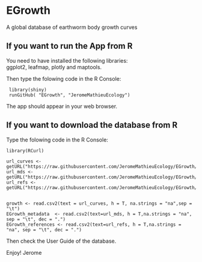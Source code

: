 # EGrowth
A global database of earthworm body growth curves

## If you want to run the App from R
You need to have installed the following libraries:  
ggplot2, leafmap, plotly and maptools.

Then type the folowing code in the R Console:
``` 
 library(shiny)
 runGitHub( "EGrowth", "JeromeMathieuEcology") 
```
The app should appear in your web browser.

## If you want to download the database from R
Type the folowing code in the R Console:

```
library(RCurl)

url_curves <- getURL("https://raw.githubusercontent.com/JeromeMathieuEcology/EGrowth/master/curves.txt")  
url_mds <- getURL("https://raw.githubusercontent.com/JeromeMathieuEcology/EGrowth/master/curves_md.csv")
url_refs <- getURL("https://raw.githubusercontent.com/JeromeMathieuEcology/EGrowth/master/references.csv")


growth <- read.csv2(text = url_curves, h = T, na.strings = "na",sep = "\t")
EGrowth_metadata  <- read.csv2(text=url_mds, h = T,na.strings = "na", sep = "\t", dec = ".")
EGrowth_references <- read.csv2(text=url_refs, h = T,na.strings = "na", sep = "\t", dec = ".")
``` 
Then check the User Guide of the database.

Enjoy!
Jerome
